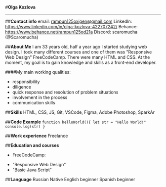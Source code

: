 #**Olga Kozlova**

***

##**Contact info**
email: rampun125oxigen@gmail.com
LinkedIn: https://www.linkedin.com/in/olga-kozlova-422707242/
Behance: https://www.behance.net/rampun125od21a
Discord: scaromucha (@Scaromucha)

##**About Me**
I am 33 years old, half a year ago I started studying web design. I took many different courses and one of them was "Responsive Web Design" FreeCodeCamp. There were many HTML and CSS.
At the moment, my goal is to gain knowledge and skills as a front-end developer.

####My main working qualities: 
+ responsibility
+ diligence
+ quick response and resolution of problem situations
+ involvement in the process
+ communication skills

##**Skills**
HTML, CSS, JS, Git, VSCode, Figma, Adobe Photoshop, SparkAr

##**Code Example**
`function helloWorld(){
let str = "Hello World!" 
console.log(str)
}`

##**Work experience**
Freelance

##**Education and courses**
* FreeCodeCamp:
+    "Responsive Web Design"
+    "Basic Java Script"

##**Language**
Russian Native
English beginner
Spanish beginner